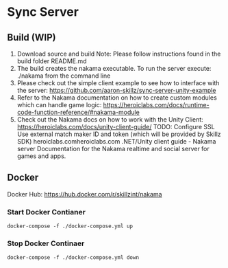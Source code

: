 # Sync Server
## Build (WIP)
1. Download source and build
	Note: Please follow instructions found in the build folder README.md
2. The build creates the nakama executable. To run the server execute: ./nakama from the command line
3. Please check out the simple client example to see how to interface with the server:
https://github.com/aaron-skillz/sync-server-unity-example
4. Refer to the Nakama documentation on how to create custom modules which can handle game logic:
https://heroiclabs.com/docs/runtime-code-function-reference/#nakama-module
5. Check out the Nakama docs on how to work with the Unity Client:
https://heroiclabs.com/docs/unity-client-guide/
TODO:
Configure SSL
Use external match maker ID and token (which will be provided by Skillz SDK)
heroiclabs.comheroiclabs.com
.NET/Unity client guide - Nakama server
Documentation for the Nakama realtime and social server for games and apps.

## Docker
Docker Hub: https://hub.docker.com/r/skillzint/nakama

### Start Docker Contianer
```
docker-compose -f ./docker-compose.yml up
```

### Stop Docker Continaer
```
docker-compose -f ./docker-compose.yml down
```
